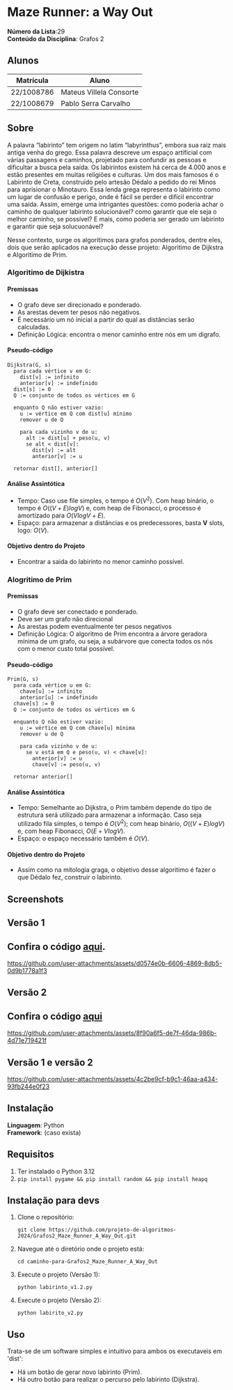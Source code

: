 # Maze Runner: a Way Out

**Número da Lista**:29<br>
**Conteúdo da Disciplina**: Grafos 2<br>

## Alunos
|Matrícula | Aluno |
| -- | -- |
| 22/1008786  |  Mateus Villela Consorte |
| 22/1008679 |  Pablo Serra Carvalho |

## Sobre 
A palavra “labirinto” tem origem no latim “labyrinthus”, embora sua raiz mais antiga venha do grego. Essa palavra descreve um espaço artificial com várias passagens e caminhos, projetado para confundir as pessoas e dificultar a busca pela saída. Os labirintos existem há cerca de 4.000 anos e estão presentes em muitas religiões e culturas. Um dos mais famosos é o Labirinto de Creta, construído pelo artesão Dédalo a pedido do rei Minos para aprisionar o Minotauro. Essa lenda grega representa o labirinto como um lugar de confusão e perigo, onde é fácil se perder e difícil encontrar uma saída. Assim, emerge uma intrigantes questões: como poderia achar o caminho de qualquer labirinto solucionável? como garantir que ele seja o melhor caminho, se possível? E mais, como poderia ser gerado um labirinto e garantir que seja solucuonável?

Nesse contexto, surge os algoritimos para grafos ponderados, dentre eles, dois que serão aplicados na execução desse projeto: Algoritimo de Dijkstra e Algoritimo de Prim.

### Algoritimo de Dijkistra
#### Premissas
  * O grafo deve ser direcionado e ponderado.
  * As arestas devem ter pesos não negativos.
  * É necessário um nó inicial a partir do qual as distâncias serão calculadas.
  * Definição Lógica: encontra o menor caminho entre nós em um digrafo.
#### Pseudo-código
```
Dijkstra(G, s)
  para cada vértice v em G:
    dist[v] := infinito
    anterior[v] := indefinido
  dist[s] := 0
  Q := conjunto de todos os vértices em G
  
  enquanto Q não estiver vazio:
    u := vértice em Q com dist[u] mínimo
    remover u de Q
    
    para cada vizinho v de u:
      alt := dist[u] + peso(u, v)
      se alt < dist[v]:
        dist[v] := alt
        anterior[v] := u
        
  retornar dist[], anterior[]

```
#### Análise Assintótica
  * Tempo: Caso use file simples, o tempo é $O(V^2)$. Com heap binário, o tempo é $O((V + E)log V)$ e, com heap de Fibonacci,
o processo é amortizado para $O(Vlog V + E)$.
  * Espaço: para armazenar a distâncias e os predecessores, basta **V** slots, logo: $O(V)$.
#### Objetivo dentro do Projeto
  * Encontrar a saida do labirinto no menor caminho possível.

### Alogritimo de Prim
#### Premissas
  * O grafo deve ser conectado e ponderado.
  * Deve ser um grafo não direcional
  * As arestas podem eventualmente ter pesos negativos
  * Definição Lógica: O algoritmo de Prim encontra a árvore geradora mínima de um grafo, ou seja, a subárvore que conecta todos os nós com o menor custo total possível.
#### Pseudo-código
```
Prim(G, s)
  para cada vértice u em G:
    chave[u] := infinito
    anterior[u] := indefinido
  chave[s] := 0
  Q := conjunto de todos os vértices em G
  
  enquanto Q não estiver vazio:
    u := vértice em Q com chave[u] mínima
    remover u de Q
    
    para cada vizinho v de u:
      se v está em Q e peso(u, v) < chave[v]:
        anterior[v] := u
        chave[v] := peso(u, v)
        
  retornar anterior[]

```
#### Análise Assintótica
  * Tempo: Semelhante ao Dijkstra, o Prim também depende do tipo de estrutura será utilizado para armazenar a informação.
Caso seja utilizado fila simples, o tempo é $O(V^2)$;  com heap binário, $O((V + E) log V)$ e, com heap Fibonacci, $O(E + VlogV)$.
  * Espaço: o espaço necessário também é $O(V)$.
#### Objetivo dentro do Projeto
  * Assim como na mitologia graga, o objetivo desse algoritimo é fazer o que Dédalo fez, construir o labirinto.

## Screenshots

## Versão 1 
Confira o código [aqui](https://github.com/projeto-de-algoritmos-2024/Grafos2_Maze_Runner_A_Way_Out/blob/master/labirinto_v1.2.py).
--------------------------------------
https://github.com/user-attachments/assets/d0574e0b-6606-4869-8db5-0d9b1778a1f3

## Versão 2
Confira o código [aqui](https://github.com/projeto-de-algoritmos-2024/Grafos2_Maze_Runner_A_Way_Out/blob/master/labirito_v2.py)
---------------------------------------
https://github.com/user-attachments/assets/8f90a6f5-de7f-46da-986b-4d71e719421f

## Versão 1 e versão 2
https://github.com/user-attachments/assets/4c2be9cf-b9c1-46aa-a434-93fb244e0f23



## Instalação 
**Linguagem**: Python<br>
**Framework**: (caso exista)<br>

## Requisitos
1. Ter instalado o Python 3.12
2. ``` pip install pygame && pip install random && pip install heapq ```

## Instalação para devs
1. Clone o repositório:
   ```
   git clone https://github.com/projeto-de-algoritmos-2024/Grafos2_Maze_Runner_A_Way_Out.git
   ```
3. Navegue até o diretório onde o projeto está:
   ```
   cd caminho-para-Grafos2_Maze_Runner_A_Way_Out
   ```
5. Execute o projeto (Versão 1):
   ```
   python labirinto_v1.2.py
   ```
7. Execute o projeto (Versão 2):
   ```
   python labirito_v2.py
   ```


## Uso 
 Trata-se de um software simples e intuitivo para ambos os executaveis em 'dist':
  * Há um botão de gerar novo labirinto (Prim).
  * Há outro botão para realizar o percurso pelo labirinto (Dijkstra).
